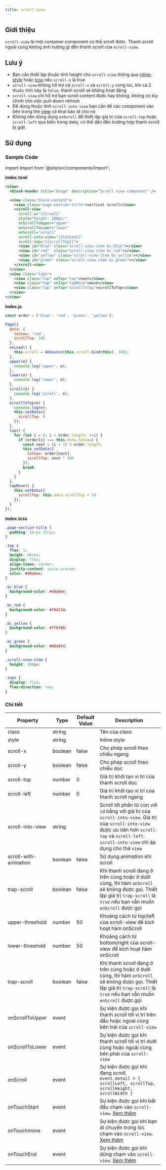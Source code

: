```yaml
---
title: scroll-view
---
```


## Giới thiệu

`scroll-view` là một container component có thể scroll được. Thanh scroll ngoài cùng không ảnh hưởng gì đến thanh scroll của `scroll-view`.

## Lưu ý

- Bạn cần thiết lập thuộc tính height cho `scroll-view` thông qua [inline-style](https://developers.tiki.vn/docs/framework/tcss/tcss-introduction#Inline-style) hoặc [tcss](https://developers.tiki.vn/docs/framework/tcss/tcss-introduction) nếu `scroll-x` là true
- `scroll-view` không hỗ trợ cả `scroll-x` và `scroll-y` cùng lúc, khi cả 2 thuộc tính này là `false`, thanh scroll sẽ không hoạt động
- `scroll-view` chỉ hỗ trợ bạn scroll content được hay không, không có tùy chỉnh cho việc pull-down refresh
- Để dùng thuộc tính `scroll-into-view` bạn cần để các component vào bên trong thẻ [view](https://developers.tiki.vn/docs/component/view-container/view) và khai báo id cho nó
- Không nên dùng dùng `onScroll` để thiết lập giá trị của `scroll-top` hoặc `scroll-left` qua biến trong data, có thể dẫn đến trường hợp thanh scroll bị giật

## Sử dụng

### Sample Code

import Import from '@site/src/components/Import';

<Import page="pages/component/basic/scroll-view" />

**index.txml**

```xml
<view>
  <block-header title="Usage" description="Scroll view component" />

  <view class="block-content">
    <view class="page-section-title">vertical scroll</view>
    <scroll-view
      scroll-y="{{true}}"
      style="height: 200px;"
      onScrollToUpper="upper"
      onScrollToLower="lower"
      onScroll="scroll"
      scroll-into-view="{{toView}}"
      scroll-top="{{scrollTop}}">
      <view id="blue" class="scroll-view-item bc_blue"></view>
      <view id="red"  class="scroll-view-item bc_red"></view>
      <view id="yellow" class="scroll-view-item bc_yellow"></view>
      <view id="green" class="scroll-view-item bc_green"></view>
    </scroll-view>
  </view>
  <view class="taps">
    <view class="tap" onTap="tap">next</view>
    <view class="tap" onTap="tapMove">move</view>
    <view class="tap" onTap="scrollToTop">scrollToTop</view>
  </view>
</view>
```

**index.js**

```js
const order = ['blue', 'red', 'green', 'yellow'];

Page({
  data: {
    toView: 'red',
    scrollTop: 100
  },
  onLoad() {
    this.scroll = debounce(this.scroll.bind(this), 100);
  },
  upper(e) {
    console.log('upper', e);
  },
  lower(e) {
    console.log('lower', e);
  },
  scroll(e) {
    console.log('scroll', e);
  },
  scrollToTop(e) {
    console.log(e);
    this.setData({
      scrollTop: 0
    });
  },
  tap() {
    for (let i = 0; i < order.length; ++i) {
      if (order[i] === this.data.toView) {
        const next = (i + 1) % order.length;
        this.setData({
          toView: order[next],
          scrollTop: next * 200
        });
        break;
      }
    }
  },
  tapMove() {
    this.setData({
      scrollTop: this.data.scrollTop + 10
    });
  }
});
```

**index.tcss**

```css
.page-section-title {
  padding: 16rpx 32rpx;
}

.tap {
  flex: 1;
  height: 84rpx;
  display: flex;
  align-items: center;
  justify-content: space-around;
  color: #49a9ee;
}

.bc_blue {
  background-color: #49a9ee;
}

.bc_red {
  background-color: #f04134;
}

.bc_yellow {
  background-color: #ffbf00;
}

.bc_green {
  background-color: #00a854;
}

.scroll-view-item {
  height: 200px;
}

.taps {
  display: flex;
  flex-direction: row;
}
```

### Chi tiết

| Property              | Type    | Default Value | Description                                                                                                                                                                                           |
| --------------------- | ------- | ------------- | ----------------------------------------------------------------------------------------------------------------------------------------------------------------------------------------------------- |
| class                 | string  |               | Tên của class                                                                                                                                                                                         |
| style                 | string  |               | Inline style                                                                                                                                                                                          |
| scroll-x              | boolean | false         | Cho phép scroll theo chiều ngang                                                                                                                                                                      |
| scroll-y              | boolean | false         | Cho phép scroll theo chiều dọc                                                                                                                                                                        |
| scroll-top            | number  | 0             | Giá trị khởi tạo vị trí của thanh scroll dọc                                                                                                                                                          |
| scroll-left           | number  | 0             | Giá trị khởi tạo vị trí của thanh scroll ngang                                                                                                                                                        |
| scroll-into-view      | string  |               | Scroll tới phần tử con với `id` bằng với giá trị của `scroll-into-view`. Giá trị của `scroll-into-view` được ưu tiên hơn `scroll-top` và `scroll-left`. `scroll-into-view` chỉ áp dụng cho thẻ `view` |
| scroll-with-animation | boolean | false         | Sử dụng animation khi scroll                                                                                                                                                                          |
| trap-scroll           | boolean | false         | Khi thanh scroll đang ở trên cùng hoặc ở dưới cùng, thì hàm `onScroll` sẽ không được gọi. Thiết lập giá trị `trap-scroll` là `true` nếu bạn vẫn muốn `onScroll` được gọi                              |
| upper-threshold       | number  | 50            | Khoảng cách từ top/left của scroll-view để kích hoạt hàm onScroll                                                                                                                                     |
| lower-threshold       | number  | 50            | Khoảng cách từ bottom/right của scroll-view để kích hoạt hàm onScroll                                                                                                                                 |
| trap-scroll           | boolean | false         | Khi thanh scroll đang ở trên cùng hoặc ở dưới cùng, thì hàm `onScroll` sẽ không được gọi. Thiết lập giá trị `trap-scroll` là `true` nếu bạn vẫn muốn `onScroll` được gọi                              |
| onScrollToUpper       | event   |               | Sự kiện được gọi khi thanh scroll tới vị trí trên đầu hoặc ngoài cùng bên trái của `scroll-view`                                                                                                      |
| onScrollToLower       | event   |               | Sự kiện được gọi khi thanh scroll tới vị trí dưới cùng hoặc ngoài cùng bên phải của `scroll-view`                                                                                                     |
| onScroll              | event   |               | Sự kiện được gọi khi đang scroll, `event.detail = { scrollLeft, scrollTop, scrollHeight, scrollWidth }`                                                                                               |
| onTouchStart          | event   |               | Sự kiện được gọi khi bắt đầu chạm vào `scroll-view`. [Xem thêm](https://developers.tiki.vn/docs/framework/event/event-object#TouchEvent-touch-event-object)                                           |
| onTouchmove           | event   |               | Sự kiện được gọi khi bạn di chuyển trong lúc chạm vào `scroll-view`. [Xem thêm](https://developers.tiki.vn/docs/framework/event/event-object#TouchEvent-touch-event-object)                           |
| onTouchEnd            | event   |               | Sự kiện được gọi khi dừng chạm vào `scroll-view`. [Xem thêm](https://developers.tiki.vn/docs/framework/event/event-object#TouchEvent-touch-event-object)                                              |
